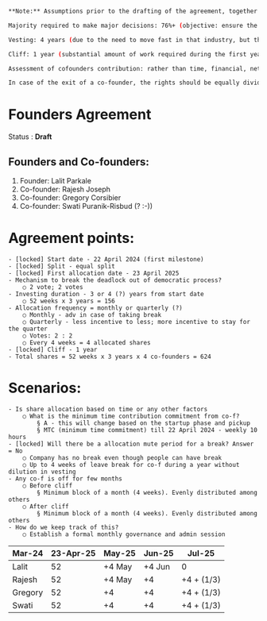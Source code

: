 ```bash

**Note:** Assumptions prior to the drafting of the agreement, together with rationale:

Majority required to make major decisions: 76%+ (objective: ensure the primary share holder is part of the decision making

Vesting: 4 years (due to the need to move fast in that industry, but the necessity to be patient)

Cliff: 1 year (substantial amount of work required during the first year, requiring collaboration from all co-founders) Initial split of shares: after research, equal split is strongly recommended (from a co-founder motivation/involvement point of view, and rationale that past contribution from a co-founder and the future one might differ substantially. Nevertheless from a leadership point of view and to ensure ease of decision making, one co-founder should obtain a slightly higher share, e.g. 28% for the primary shareholder, and 24% for the 3 other cofounders (for a total number of shareholders = 4.

Assessment of cofounders contribution: rather than time, financial, network, etc contributions to the project, identified deliverables should be discussed and allocated among team members. Consistent failure to meet expectations by one of the team members and acknowledged by co founders representing 76%+ of the shareholder rights should lead do discussion whether the participation to the project should be adjourned for that individual and what retribution is reasonable based on the contribution made to the date of the decision.

In case of the exit of a co-founder, the rights should be equally divided between the remaining co-founders.

```

# Founders Agreement
   Status : **Draft**

## Founders and Co-founders: 
1. Founder: Lalit Parkale
2. Co-founder: Rajesh Joseph
3. Co-founder: Gregory Corsibier
4. Co-founder: Swati Puranik-Risbud (? :-))

# Agreement points:
	- [locked] Start date - 22 April 2024 (first milestone)
	- [locked] Split - equal split 
	- [locked] First allocation date - 23 April 2025
	- Mechanism to break the deadlock out of democratic process?
		○ 2 vote; 2 votes
	- Investing duration - 3 or 4 (?) years from start date
		○ 52 weeks x 3 years = 156 
	- Allocation frequency = monthly or quarterly (?)
		○ Monthly - adv in case of taking break
		○ Quarterly - less incentive to less; more incentive to stay for the quarter
		○ Votes: 2 : 2
		○ Every 4 weeks = 4 allocated shares
	- [locked] Cliff - 1 year 
	- Total shares = 52 weeks x 3 years x 4 co-founders = 624

# Scenarios:
	- Is share allocation based on time or any other factors
		○ What is the minimum time contribution commitment from co-f?
			§ A - this will change based on the startup phase and pickup
			§ MTC (minimum time commitment) till 22 April 2024 - weekly 10 hours
	- [locked] Will there be a allocation mute period for a break? Answer = No
		○ Company has no break even though people can have break
		○ Up to 4 weeks of leave break for co-f during a year without dilution in vesting
	- Any co-f is off for few months
		○ Before cliff 
			§ Minimum block of a month (4 weeks). Evenly distributed among others
		○ After cliff
			§ Minimum block of a month (4 weeks). Evenly distributed among others
	- How do we keep track of this?
		○ Establish a formal monthly governance and admin session

  |Mar-24|23-Apr-25|May-25|Jun-25|Jul-25|
  |------|---------|------|------|------|
|Lalit	|52		|+4 May	|+4 Jun	|0|
|Rajesh	|52		|+4 May	|+4	|+4 + (1/3)|
|Gregory	|52		|+4	|+4	|+4 + (1/3)|
|Swati	|52		|+4	|+4	|+4 + (1/3)|

